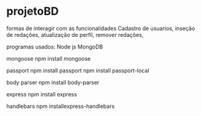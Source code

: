 # projetoBD
formas de interagir com as funcionalidades 
Cadastro de usuarios, inseção de redações, atualização de perfil, remover redações,


programas usados:
Node js
MongoDB

mongoose
npm install mongoose


passport
npm install passport
npm install passport-local

body parser
npm install body-parser

express
npm install express

handlebars
npm installexpress-handlebars


